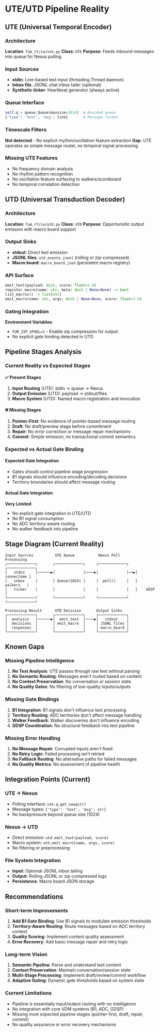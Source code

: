 # UTE/UTD Pipeline Reality

## UTE (Universal Temporal Encoder)

### Architecture
**Location**: `fum_rt/io/ute.py`
**Class**: `UTE`
**Purpose**: Feeds inbound messages into queue for Nexus polling

### Input Sources
- **stdin**: Line-based text input (threading.Thread daemon)
- **Inbox file**: JSONL chat inbox tailer (optional)
- **Synthetic ticker**: Heartbeat generator (always active)

### Queue Interface
```python
self.q = queue.Queue(maxsize=1024)  # Bounded queue
{'type': 'text', 'msg': line}       # Message format
```

### Timescale Filters
**Not detected** - No explicit rhythm/oscillation feature extraction
**Gap**: UTE operates as simple message router, no temporal signal processing

### Missing UTE Features
- No frequency domain analysis
- No rhythm pattern recognition
- No oscillation feature surfacing to walkers/scoreboard
- No temporal correlation detection

## UTD (Universal Transduction Decoder)

### Architecture  
**Location**: `fum_rt/io/utd.py`
**Class**: `UTD`
**Purpose**: Opportunistic output emission with macro board support

### Output Sinks
- **stdout**: Direct text emission
- **JSONL files**: `utd_events.jsonl` (rolling or zip-compressed)
- **Macro board**: `macro_board.json` (persistent macro registry)

### API Surface
```python
emit_text(payload: dict, score: float=1.0)
register_macro(name: str, meta: dict | None=None) -> bool
list_macros() -> list[str]
emit_macro(name: str, args: dict | None=None, score: float=1.0)
```

### Gating Integration
**Environment Variables**:
- `FUM_ZIP_SPOOL=1` - Enable zip compression for output
- No explicit gate binding detected in UTD

## Pipeline Stages Analysis

### Current Reality vs Expected Stages

#### ✅ Present Stages
1. **Input Routing** (UTE): stdin → queue → Nexus
2. **Output Emission** (UTD): payload → stdout/files
3. **Macro System** (UTD): Named macro registration and invocation

#### ❌ Missing Stages
1. **Pointer-First**: No evidence of pointer-based message routing
2. **Draft**: No draft/preview stage before commitment
3. **Repair**: No error correction or message repair mechanisms
4. **Commit**: Simple emission, no transactional commit semantics

### Expected vs Actual Gate Binding

#### Expected Gate Integration
- Gates should control pipeline stage progression
- B1 signals should influence encoding/decoding decisions
- Territory boundaries should affect message routing

#### Actual Gate Integration
**Very Limited**:
- No explicit gate integration in UTE/UTD
- No B1 signal consumption
- No ADC territory-aware routing
- No walker feedback into pipeline

## Stage Diagram (Current Reality)

```
Input Sources          UTE Queue           Nexus Poll         Processing
┌─────────────┐       ┌─────────────┐     ┌─────────────┐   ┌─────────────┐
│   stdin     │──────▶│             │────▶│             │──▶│  connectome │
│   inbox     │       │ Queue(1024) │     │  poll()     │   │   walkers   │
│   ticker    │       │             │     │             │   │    GDSP     │
└─────────────┘       └─────────────┘     └─────────────┘   └─────────────┘

Processing Result      UTD Emission       Output Sinks
┌─────────────┐       ┌─────────────┐     ┌─────────────┐
│  analysis   │──────▶│  emit_text  │────▶│   stdout    │
│  decisions  │       │ emit_macro  │     │ JSONL files │
│  responses  │       │             │     │ macro_board │
└─────────────┘       └─────────────┘     └─────────────┘
```

## Known Gaps

### Missing Pipeline Intelligence
1. **No Text Analysis**: UTE passes through raw text without parsing
2. **No Semantic Routing**: Messages aren't routed based on content
3. **No Context Preservation**: No conversation or session state
4. **No Quality Gates**: No filtering of low-quality inputs/outputs

### Missing Gate Bindings
1. **B1 Integration**: B1 signals don't influence text processing
2. **Territory Routing**: ADC territories don't affect message handling
3. **Walker Feedback**: Walker discoveries don't influence encoding
4. **GDSP Coordination**: No structural feedback into text pipeline

### Missing Error Handling
1. **No Message Repair**: Corrupted inputs aren't fixed
2. **No Retry Logic**: Failed processing isn't retried
3. **No Fallback Routing**: No alternative paths for failed messages
4. **No Quality Metrics**: No assessment of pipeline health

## Integration Points (Current)

### UTE → Nexus
- Polling interface: `ute.q.get_nowait()`
- Message types: `{'type': 'text', 'msg': str}`
- No backpressure beyond queue size (1024)

### Nexus → UTD  
- Direct emission: `utd.emit_text(payload, score)`
- Macro system: `utd.emit_macro(name, args, score)`
- No filtering or preprocessing

### File System Integration
- **Input**: Optional JSONL inbox tailing
- **Output**: Rolling JSONL or zip-compressed logs
- **Persistence**: Macro board JSON storage

## Recommendations

### Short-term Improvements
1. **Add B1 Gate Binding**: Use B1 signals to modulate emission thresholds
2. **Territory-Aware Routing**: Route messages based on ADC territory context
3. **Quality Scoring**: Implement content quality assessment
4. **Error Recovery**: Add basic message repair and retry logic

### Long-term Vision
1. **Semantic Pipeline**: Parse and understand text content
2. **Context Preservation**: Maintain conversation/session state
3. **Multi-Stage Processing**: Implement draft/review/commit workflow
4. **Adaptive Gating**: Dynamic gate thresholds based on system state

### Current Limitations
- Pipeline is essentially input/output routing with no intelligence
- No integration with core VDM systems (B1, ADC, GDSP)
- Missing most expected pipeline stages (pointer-first, draft, repair, commit)
- No quality assurance or error recovery mechanisms